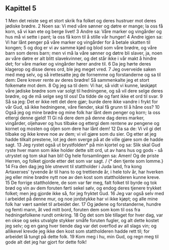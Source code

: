 ## Kapittel 5

1 Men det reiste seg et stort skrik fra folket og deres hustruer mot deres jødiske brødre.
2 Noen sa: Vi med våre sønner og døtre er mange; la oss få korn, så vi kan ete og berge livet!
3 Andre sa: Våre marker og vingårder og hus må vi sette i pant; la oss få korn til å stille vår hunger!
4 Andre igjen sa: Vi har lånt penger på våre marker og vingårder for å betale skatten til kongen;
5 og dog er vi av samme kjød og blod som våre brødre, og våre barn som deres barn; men vi må la våre sønner og døtre bli slaver, ja, noen av våre døtre er alt blitt slavekvinner, og det står ikke i vår makt å hindre det; for våre marker og vingårder hører andre til.
6 Da jeg hørte deres klagerop og disse deres ord, ble jeg meget vred.
7 Jeg overveide saken med meg selv, og så irettesatte jeg de fornemme og forstanderne og sa til dem: Dere krever rente av deres brødre! Så sammenkalte jeg et stort folkemøte mot dem.
8 Og jeg sa til dem: Vi har, så vidt vi kunne, løskjøpt våre jødiske brødre som var solgt til hedningene, og så vil dere selge deres brødre, og de må selge seg til oss! Da tidde de og fant ikke et ord til svar.
9 Så sa jeg: Det er ikke rett det dere gjør; burde dere ikke vandre i frykt for vår Gud, så ikke hedningene, våre fiender, skal få grunn til å håne oss?
10 Også jeg og mine brødre og mine folk har lånt dem penger og korn; la oss ettergi denne gjeld!
11 Gi nå dere dem på denne dag deres marker, vingårder, oljehaver og hus tilbake og ettergi dem rentene av pengene og kornet og mosten og oljen som dere har lånt dem!
12 Da sa de: Vi vil gi det tilbake og ikke kreve noe av dem; vi vil gjøre som du sier. Og etter at jeg hadde tilkalt prestene, lot jeg dem sverge på at de ville gjøre som de hadde sagt.
13 Jeg rystet også ut brystfolden* på min kjortel og sa: Slik skal Gud ryste hver mann som ikke holder dette sitt ord, ut av hans hus og gods - så utrystet og tom skal han bli! Og hele forsamlingen sa: Amen! Og de priste Herren, og folket gjorde etter det som var sagt. / {* den tjente som lomme.}
14 Fra den dag jeg ble utnevnt til stattholder i Juda land, fra kong Artaxerxes' tyvende år til hans to og trettiende år, i hele tolv år, har hverken jeg eller mine brødre nytt noe av den kost som stattholderen kunne kreve.
15 De forrige stattholdere, de som var før meg, falt folket til byrde og tok brød og vin av dem foruten førti sekel sølv, og endog deres tjenere trykket folket; men jeg gjorde ikke så, for jeg fryktet Gud.
16 Jeg var også selv med i arbeidet på denne mur, og noe jordstykke har vi ikke kjøpt; og alle mine folk har vært samlet til arbeidet der.
17 Og jødene og forstanderne, hundre og femti mann, åt ved mitt bord, foruten dem som kom til oss fra hedningefolkene rundt omkring.
18 Og det som ble tillaget for hver dag, var en okse og seks utvalgte stykker småfe foruten fugler, og alt dette kostet jeg selv; og en gang hver tiende dag var det overflod av all slags vin; og allikevel krevde jeg ikke den kost som stattholderen hadde rett til; for arbeidet lå tungt på dette folk.
19 Kom meg i hu, min Gud, og regn meg til gode alt det jeg har gjort for dette folk!
